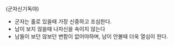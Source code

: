 
(군자신기독야)

* 군자는 홀로 있을때 가장 신중하고 조심한다.
* 남이 보지 않을때 나자신을 속이지 않는다
* 남들이 보던 않보던 변함이 없어야하며, 남이 안볼때 더욱 열심이 한다.